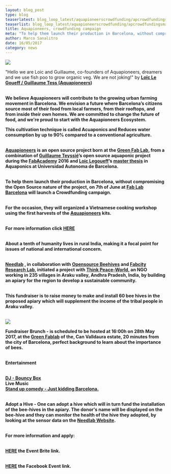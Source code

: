 ```yaml
---
layout: blog_post
type: blog
teaserlatest: blog_loop_latest/aquapioneerscrowdfunding/apcrowdfundingsmall.jpg
teaserlist: blog_loop_latest/aquapioneerscrowdfunding/apcrowdfundingsmall.jpg
title: Aquapioneers, crowdfunding campaign
meta: "To help them launch their production in Barcelona, without compromising the Open Source nature of the project, on 7th of June  at Fab Lab Barcelona</a></strong> will launch a Crowdfunding campaign.<br><br>"
author: Marco Sanalitro
date: 16/05/2017 
category: news
---
```

<img src= "http://www.fablabbcn.org/img/blog/blog_loop_latest/aquapioneerscrowdfunding/apcrowdfunding.jpg" align="middle"> 
<br>

"Hello we are Loic and Guillaume, co-founders of Aquapioneers, dreamers and we use fish poo to grow organic veg. We are not joking!" by  <strong><a href="https://www.facebook.com/loic.legoueff">Loïc Le Goueff / <strong><a href="https://www.facebook.com/guillaume.tess">Guillaume Tess (<strong><a href="http://aquapioneers.io/">Aquapioneers</a></strong>)<br><br> 

We believe Aquapioneers will contribute to the growing urban farming movement in Barcelona. We envision a future where Barcelona’s citizens source most of their food from local farmers, from their rooftops, and from inside their own homes. We are committed to change the future of food, and we're proud to start with the Aquapioneers Ecosystem.

This cultivation technique is called Acuaponics and Reduces water consumption by up to 90% compared to a conventional agriculture.<br><br> 

<strong><a href="http://aquapioneers.io/">Aquapioneers</a></strong> is an open source project born at the <strong><a href="http://greenfablab.org/">Green Fab Lab</a></strong>, from a combination of <strong><a href="https://www.facebook.com/guillaume.tess">Guillaume Teyssié</a></strong>’s open source aquaponic project during the <strong><a href="http://fabacademy.org/">FabAcademy</a></strong> 2016 and <strong><a href="https://www.facebook.com/loic.legoueff">Loic Legoueff</a></strong>’s <strong><a href="http://www.fertilecity.com/">master thesis</a></strong> in Aquaponics at Universidad Autonoma de Barcelona.<br><br> 


To help them launch their production in Barcelona, without compromising the Open Source nature of the project, on 7th of June  at <strong><a href="https://fablabbcn.org/index.html">Fab Lab Barcelona</a></strong> will launch a Crowdfunding campaign.<br><br> 

For the occasion, they will organized a Vietnamese cooking workshop using the first harvests of the <strong><a href="http://aquapioneers.io/">Aquapioneers</a></strong> kits.<br><br> 

For more information click <strong><a href="https://www.facebook.com/events/221763368326171/?acontext=%7B%22action_history%22%3A%22[%7B%5C%22surface%5C%22%3A%5C%22page%5C%22%2C%5C%22mechanism%5C%22%3A%5C%22page_upcoming_events_card%5C%22%2C%5C%22extra_data%5C%22%3A[]%7D]%22%2C%22has_source%22%3Atrue%7D">HERE</a></strong><br><br> 



About a tenth of humanity lives in rural India, making it a focal point for issues of national and international concern.<br><br> 

<strong><a href="http://www.needlab.org/">Needlab</a></strong> , in collaboration with <strong><a href="https://opensourcebeehives.com/">Opensource Beehives</a></strong> and <strong><a href="http://fab.city/">Fabcity Research Lab</a></strong>, initiated a project with <strong><a href="https://www.facebook.com/ThinkPeaceworld/">Think Peace-World</a></strong>, an <strong>NGO</strong> working in <strong>235 villages</strong> in <strong>Araku valley</strong>, <strong>Andhra Pradesh</strong>, <strong>India</strong>, by building an apiary for the region to develop a sustainable community.<br><br>

This <strong>fundraiser</strong> is to raise money <strong>to make and install 60 bee hives</strong> in the proposed apiary which will supplement the income of the tribal people in Araku valley.<br><br>

<img src= "http://www.fablabbcn.org/img/blog/blog_loop_latest/morethanhoney/morethanhoney2.jpg" align="middle"> 
<br>

<strong>Fundraiser Brunch</strong> - is scheduled to be hosted at <strong>16:00h on 28th May 2017</strong>, at the <strong><a href="http://greenfablab.org/">Green Fablab</a></strong> of the, Can Valldaura estate, 20 minutes from the city of Barcelona, perfect background to learn about the importance of bees.<br><br>

<strong>Entertainment</strong><br><br>

<strong><a href="https://www.facebook.com/bounceybox/">DJ - Bouncy Box</a></strong><br>
<strong>Live Music</strong><br>
<strong><a href="https://www.facebook.com/justkiddingbcn/">Stand up comedy - Just kidding Barcelona.</a></strong><br><br>

<strong>Adopt a Hive</strong> - One can <strong>adopt a hive</strong> which will in turn fund the <strong>installation of the bee-hives in the apiary</strong>. The donor's name will be displayed on the bee-hive and they can monitor the health of the hive they adopted, by looking at the sensor data on the <strong><a href="http://www.needlab.org/">Needlab Website</a></strong>.<br><br>

For more information and apply:<br><br>

<strong><a href="https://www.eventbrite.es/e/entradas-more-than-honey-b-project-34621955200">HERE</a></strong> the Event Brite link.<br><br>

<strong><a href="https://www.facebook.com/events/543626116025422/">HERE</a></strong> the Facebook Event link.<br><br>





